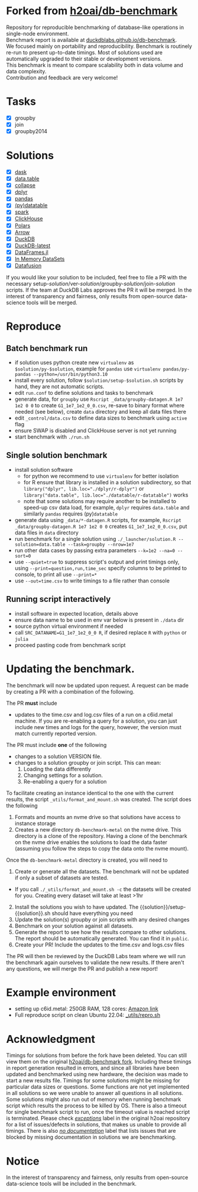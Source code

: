 # Forked from [h2oai/db-benchmark](https://github.com/h2oai/db-benchmark)

Repository for reproducible benchmarking of database-like operations in single-node environment.  
Benchmark report is available at [duckdblabs.github.io/db-benchmark](https://duckdblabs.github.io/db-benchmark).  
We focused mainly on portability and reproducibility. Benchmark is routinely re-run to present up-to-date timings. Most of solutions used are automatically upgraded to their stable or development versions.  
This benchmark is meant to compare scalability both in data volume and data complexity.  
Contribution and feedback are very welcome!  

# Tasks

  - [x] groupby
  - [x] join
  - [x] groupby2014

# Solutions

  - [x] [dask](https://github.com/dask/dask)
  - [x] [data.table](https://github.com/Rdatatable/data.table)
  - [x] [collapse](https://sebkrantz.github.io/collapse/)
  - [x] [dplyr](https://github.com/tidyverse/dplyr)
  - [x] [pandas](https://github.com/pandas-dev/pandas)
  - [x] [(py)datatable](https://github.com/h2oai/datatable)
  - [x] [spark](https://github.com/apache/spark)
  - [x] [ClickHouse](https://github.com/yandex/ClickHouse)
  - [x] [Polars](https://github.com/ritchie46/polars)
  - [x] [Arrow](https://github.com/apache/arrow)
  - [x] [DuckDB](https://github.com/duckdb/duckdb)
  - [x] [DuckDB-latest](https://github.com/duckdb/duckdb)
  - [x] [DataFrames.jl](https://github.com/JuliaData/DataFrames.jl)
  - [x] [In Memory DataSets](https://github.com/sl-solution/InMemoryDatasets.jl)
  - [x] [Datafusion](https://github.com/apache/arrow-datafusion)

If you would like your solution to be included, feel free to file a PR with the necessary setup-_solution_/ver-_solution_/groupby-_solution_/join-_solution_ scripts. If the team at DuckDB Labs approves the PR it will be merged. In the interest of transparency and fairness, only results from open-source data-science tools will be merged.

# Reproduce

## Batch benchmark run

- if solution uses python create new `virtualenv` as `$solution/py-$solution`, example for `pandas` use `virtualenv pandas/py-pandas --python=/usr/bin/python3.10`
- install every solution, follow `$solution/setup-$solution.sh` scripts by hand, they are not automatic scripts.
- edit `run.conf` to define solutions and tasks to benchmark
- generate data, for `groupby` use `Rscript _data/groupby-datagen.R 1e7 1e2 0 0` to create `G1_1e7_1e2_0_0.csv`, re-save to binary format where needed (see below), create `data` directory and keep all data files there
- edit `_control/data.csv` to define data sizes to benchmark using `active` flag
- ensure SWAP is disabled and ClickHouse server is not yet running
- start benchmark with `./run.sh`

## Single solution benchmark

- install solution software
  - for python we recommend to use `virtualenv` for better isolation
  - for R ensure that library is installed in a solution subdirectory, so that `library("dplyr", lib.loc="./dplyr/r-dplyr")` or `library("data.table", lib.loc="./datatable/r-datatable")` works
  - note that some solutions may require another to be installed to speed-up csv data load, for example, `dplyr` requires `data.table` and similarly `pandas` requires (py)`datatable`
- generate data using `_data/*-datagen.R` scripts, for example, `Rscript _data/groupby-datagen.R 1e7 1e2 0 0` creates `G1_1e7_1e2_0_0.csv`, put data files in `data` directory
- run benchmark for a single solution using `./_launcher/solution.R --solution=data.table --task=groupby --nrow=1e7`
- run other data cases by passing extra parameters `--k=1e2 --na=0 --sort=0`
- use `--quiet=true` to suppress script's output and print timings only, using `--print=question,run,time_sec` specify columns to be printed to console, to print all use `--print=*`
- use `--out=time.csv` to write timings to a file rather than console

## Running script interactively

- install software in expected location, details above
- ensure data name to be used in env var below is present in `./data` dir
- source python virtual environment if needed
- call `SRC_DATANAME=G1_1e7_1e2_0_0 R`, if desired replace `R` with `python` or `julia`
- proceed pasting code from benchmark script

# Updating the benchmark.

The benchmark will now be updated upon request. A request can be made by creating a PR with a combination of the following.

The PR **must** include 
- updates to the time.csv and log.csv files of a run on a c6id.metal machine. If you are re-enabling a query for a solution, you can just include new times and logs for the query, however, the version must match currently reported version.

The PR must include **one** of the following
- changes to a solution VERSION file.
- changes to a solution groupby or join script. This can mean:
  1. Loading the data differently 
  2. Changing settings for a solution.
  3. Re-enabling a query for a solution

To facilitate creating an instance identical to the one with the current results, the script `_utils/format_and_mount.sh`  was created. The script does the following 
1. Formats and mounts an nvme drive so that solutions have access to instance storage
2. Creates a new directory `db-benchmark-metal` on the nvme drive. This directory is a clone of the repository. Having a clone of the benchmark on the nvme drive enables the solutions to load the data faster (assuming you follow the steps to copy the data onto the nvme mount). 

Once the `db-benchmark-metal` directory is created, you will need to 
1. Create or generate all the datasets. The benchmark will not be updated if only a subset of datasets are tested. 
  - If you call `./_utils/format_and_mount.sh -c` the datasets will be created for you. Creating every dataset will take at least >1hr
2. Install the solutions you wish to have updated. The {{solution}}/setup-{{solution}}.sh should have everything you need
3. Update the solution(s) groupby or join scripts with any desired changes
4. Benchmark on your solution against all datasets.
5. Generate the report to see how the results compare to other solutions. The report should be automatically generated. You can find it in `public`.
6. Create your PR! Include the updates to the time.csv and logs.csv files

The PR will then be reviewed by the DuckDB Labs team where we will run the benchmark again ourselves to validate the new results. If there aren't any questions, we will merge the PR and publish a new report!


# Example environment

- setting up c6id.metal: 250GB RAM, 128 cores: [Amazon link](https://aws.amazon.com/ec2/instance-types/)  
- Full reproduce script on clean Ubuntu 22.04: [_utils/repro.sh](https://github.com/duckdblabs/db-benchmark/blob/master/_utils/repro.sh)

# Acknowledgment

Timings for solutions from before the fork have been deleted. You can still view them on the original [h2oai/db-benchmark fork](https://github.com/h2oai/db-benchmark). Including these timings in report generation resulted in errors, and since all libraries have been updated and benchmarked using new hardware, the decision was made to start a new results file. Timings for some solutions might be missing for particular data sizes or questions. Some functions are not yet implemented in all solutions so we were unable to answer all questions in all solutions. Some solutions might also run out of memory when running benchmark script which results the process to be killed by OS. There is also a timeout for single benchmark script to run, once the timeout value is reached script is terminated.
Please check [_exceptions_](https://github.com/h2oai/db-benchmark/issues?q=is%3Aissue+is%3Aopen+label%3Aexceptions) label in the original h2oai repository for a list of issues/defects in solutions, that makes us unable to provide all timings.
There is also [_no documentation_](https://github.com/h2oai/db-benchmark/labels/no%20documentation) label that lists issues that are blocked by missing documentation in solutions we are benchmarking.

# Notice

In the interest of transparency and fairness, only results from open-source data-science tools will be included in the benchmark. 
